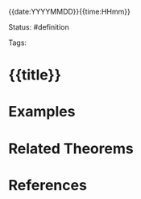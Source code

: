 {{date:YYYYMMDD}}{{time:HHmm}}

Status: #definition

Tags:

# {{title}}

# Examples

# Related Theorems

# References